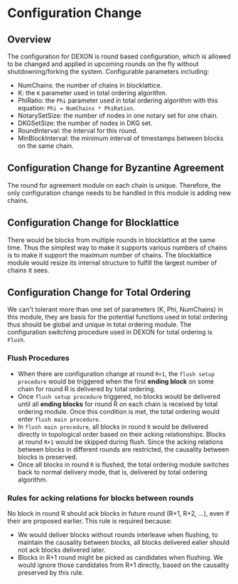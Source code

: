 # Configuration Change

## Overview
The configuration for DEXON is round based configuration, which is allowed to be changed and applied in upcoming rounds on the fly without shutdowning/forking the system. Configurable parameters including:
- NumChains: the number of chains in blocklattice.
- K: the `K` parameter used in total ordering algorithm.
- PhiRatio: the `Phi` parameter used in total ordering algorithm with this equation: `Phi = NumChains * PhiRation`.
- NotarySetSize: the number of nodes in one notary set for one chain.
- DKGSetSize: the number of nodes in DKG set.
- RoundInterval: the interval for this round.
- MinBlockInterval: the minimum interval of timestamps between blocks on the same chain.

## Configuration Change for Byzantine Agreement
The round for agreement module on each chain is unique. Therefore, the only configuration change needs to be handled in this module is adding new chains.

## Configuration Change for Blocklattice
There would be blocks from multiple rounds in blocklattice at the same time. Thus the simplest way to make it supports various numbers of chains is to make it support the maximum number of chains. The blocklattice module would resize its internal structure to fulfill the largest number of chains it sees.

## Configuration Change for Total Ordering
We can't tolerant more than one set of parameters (K, Phi, NumChains) in this module, they are basis for the potential functions used in total ordering thus should be global and unique in total ordering module. The configuration switching procedure used in DEXON for total ordering is `Flush`.

### Flush Procedures
- When there are configuration change at round `R+1`, the `flush setup procedure` would be triggered when the first **ending block** on some chain for round R is delivered by total ordering.
- Once `flush setup procedure` triggered, no blocks would be delivered until all **ending blocks** for round R on each chain is received by total ordering module. Once this condition is met, the total ordering would enter `flush main procedure`.
- In `flush main procedure`, all blocks in round `R` would be delivered directly in topological order based on their acking relationships. Blocks at round `R+1` would be skipped during flush. Since the acking relations between blocks in different rounds are restricted, the causality between blocks is preserved.
- Once all blocks in round `R` is flushed, the total ordering module switches back to normal delivery mode, that is, delivered by total ordering algorithm.

### Rules for acking relations for blocks between rounds
No block in round R should ack blocks in future round (R+1, R+2, ...), even if their are proposed earlier. This rule is required because:
- We would deliver blocks without rounds interleave when flushing, to maintain the causality between blocks, all blocks delivered ealier should not ack blocks delivered later.
- Blocks in R+1 round might be picked as candidates when flushing. We would ignore those candidates from R+1 directly, based on the causality preserved by this rule.


